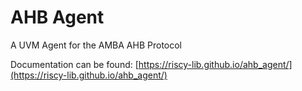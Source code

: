 # AHB Agent

A UVM Agent for the AMBA AHB Protocol

Documentation can be found: [https://riscy-lib.github.io/ahb_agent/](https://riscy-lib.github.io/ahb_agent/)
